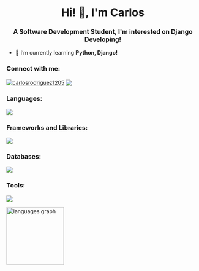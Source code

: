 <h1 align="center">Hi! 👋, I'm Carlos</h1>
<h3 align="center">A Software Development Student, I'm interested on Django Developing!</h3>

- 🌱 I’m currently learning **Python, Django!**

<h3 align="left">Connect with me:</h3>
<p align="left">
<a href="https://linkedin.com/in/carlosrodriguez1205" target="_blank"><img align="center" src="https://skillicons.dev/icons?i=linkedin" alt="carlosrodriguez1205"/></a>
<a href="https://kkrlosdev.netlify.app/" target="_blank"><img align="center" src="https://img.shields.io/badge/my_portfolio-000?style=for-the-badge&logo=ko-fi&logoColor=white"/></a>
</p>

<h3 align="left">Languages:</h3>
<p align="left"> 
  <img src="https://skillicons.dev/icons?i=html,css,js,ts,py"/>
</p>

<h3 align="left">Frameworks and Libraries:</h3>
<p align="left">
  <img src="https://skillicons.dev/icons?i=django,flask,react,nodejs,nextjs,tailwind,astro"/>
</p>

<h3 align="left">Databases:</h3>
<p>
  <img src="https://skillicons.dev/icons?i=mysql,postgres,sqlite"/>
</p>

<h3 align="left">Tools:</h3>
<p align="left">
  <img src="https://skillicons.dev/icons?i=vscode,visualstudio,bootstrap,git,github,notion,bash,ubuntu">
</p>

<div align="left">
  <img src="https://github-readme-stats.vercel.app/api/top-langs?username=kkrlosdev&locale=en&hide_title=false&layout=compact&card_width=320&langs_count=4&theme=dracula&hide_border=false&order=2" height="150" alt="languages graph"  />
</div>
